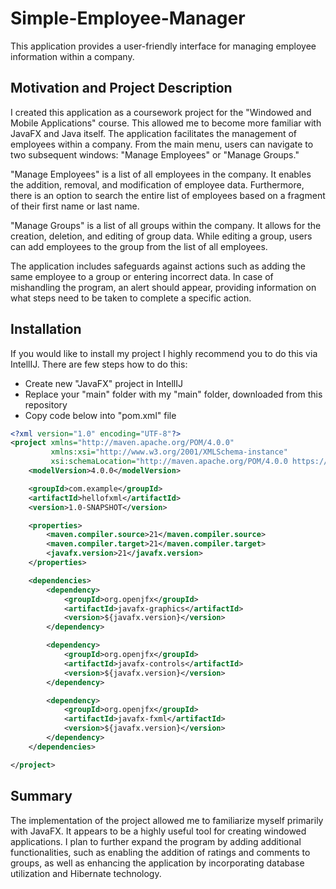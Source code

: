 # Simple-Employee-Manager
This application provides a user-friendly interface for managing employee information within a company.

## Motivation and Project Description
I created this application as a coursework project for the "Windowed and Mobile Applications" course. This allowed me to become more familiar with JavaFX and Java itself. The application facilitates the management of employees within a company. From the main menu, users can navigate to two subsequent windows: "Manage Employees" or "Manage Groups."

"Manage Employees" is a list of all employees in the company. It enables the addition, removal, and modification of employee data. Furthermore, there is an option to search the entire list of employees based on a fragment of their first name or last name.

"Manage Groups" is a list of all groups within the company. It allows for the creation, deletion, and editing of group data. While editing a group, users can add employees to the group from the list of all employees.

The application includes safeguards against actions such as adding the same employee to a group or entering incorrect data. In case of mishandling the program, an alert should appear, providing information on what steps need to be taken to complete a specific action.

## Installation
If you would like to install my project I highly recommend you to do this via IntellIJ. There are few steps how to do this:
* Create new "JavaFX" project in IntellIJ
* Replace your "main" folder with my "main" folder, downloaded from this repository
* Copy code below into "pom.xml" file
```XML
<?xml version="1.0" encoding="UTF-8"?>
<project xmlns="http://maven.apache.org/POM/4.0.0"
         xmlns:xsi="http://www.w3.org/2001/XMLSchema-instance"
         xsi:schemaLocation="http://maven.apache.org/POM/4.0.0 https://maven.apache.org/xsd/maven-4.0.0.xsd">
    <modelVersion>4.0.0</modelVersion>

    <groupId>com.example</groupId>
    <artifactId>hellofxml</artifactId>
    <version>1.0-SNAPSHOT</version>

    <properties>
        <maven.compiler.source>21</maven.compiler.source>
        <maven.compiler.target>21</maven.compiler.target>
        <javafx.version>21</javafx.version>
    </properties>

    <dependencies>
        <dependency>
            <groupId>org.openjfx</groupId>
            <artifactId>javafx-graphics</artifactId>
            <version>${javafx.version}</version>
        </dependency>

        <dependency>
            <groupId>org.openjfx</groupId>
            <artifactId>javafx-controls</artifactId>
            <version>${javafx.version}</version>
        </dependency>

        <dependency>
            <groupId>org.openjfx</groupId>
            <artifactId>javafx-fxml</artifactId>
            <version>${javafx.version}</version>
        </dependency>
    </dependencies>

</project>
```

## Summary
The implementation of the project allowed me to familiarize myself primarily with JavaFX. It appears to be a highly useful tool for creating windowed applications. I plan to further expand the program by adding additional functionalities, such as enabling the addition of ratings and comments to groups, as well as enhancing the application by incorporating database utilization and Hibernate technology.
